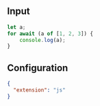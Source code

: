 
## Input
```javascript input
let a;
for await (a of [1, 2, 3]) {
    console.log(a);
}
```

## Configuration
```json configuration
{
  "extension": "js"
}
```
